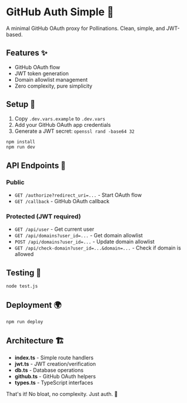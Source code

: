 # GitHub Auth Simple 🔐

A minimal GitHub OAuth proxy for Pollinations. Clean, simple, and JWT-based.

## Features ✨

- GitHub OAuth flow
- JWT token generation
- Domain allowlist management
- Zero complexity, pure simplicity

## Setup 🚀

1. Copy `.dev.vars.example` to `.dev.vars`
2. Add your GitHub OAuth app credentials
3. Generate a JWT secret: `openssl rand -base64 32`

```bash
npm install
npm run dev
```

## API Endpoints 📡

### Public
- `GET /authorize?redirect_uri=...` - Start OAuth flow
- `GET /callback` - GitHub OAuth callback

### Protected (JWT required)
- `GET /api/user` - Get current user
- `GET /api/domains?user_id=...` - Get domain allowlist
- `POST /api/domains?user_id=...` - Update domain allowlist
- `GET /api/check-domain?user_id=...&domain=...` - Check if domain is allowed

## Testing 🧪

```bash
node test.js
```

## Deployment 🌍

```bash
npm run deploy
```

## Architecture 🏗️

- **index.ts** - Simple route handlers
- **jwt.ts** - JWT creation/verification
- **db.ts** - Database operations
- **github.ts** - GitHub OAuth helpers
- **types.ts** - TypeScript interfaces

That's it! No bloat, no complexity. Just auth. 🎯
